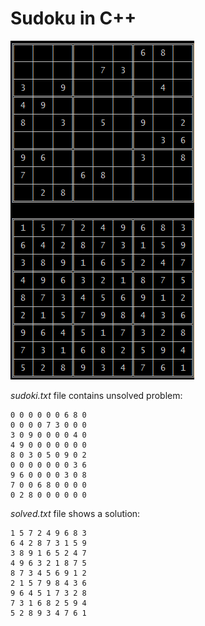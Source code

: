 # Sudoku in C++
![Image](https://github.com/jkozh/sudoku-cpp/blob/master/screenshot.png)

*sudoki.txt* file contains unsolved problem:
```
0 0 0 0 0 0 6 8 0
0 0 0 0 7 3 0 0 0
3 0 9 0 0 0 0 4 0
4 9 0 0 0 0 0 0 0
8 0 3 0 5 0 9 0 2
0 0 0 0 0 0 0 3 6
9 6 0 0 0 0 3 0 8
7 0 0 6 8 0 0 0 0
0 2 8 0 0 0 0 0 0
```

*solved.txt* file shows a solution:
```
1 5 7 2 4 9 6 8 3 
6 4 2 8 7 3 1 5 9 
3 8 9 1 6 5 2 4 7 
4 9 6 3 2 1 8 7 5 
8 7 3 4 5 6 9 1 2 
2 1 5 7 9 8 4 3 6 
9 6 4 5 1 7 3 2 8 
7 3 1 6 8 2 5 9 4 
5 2 8 9 3 4 7 6 1 
```
